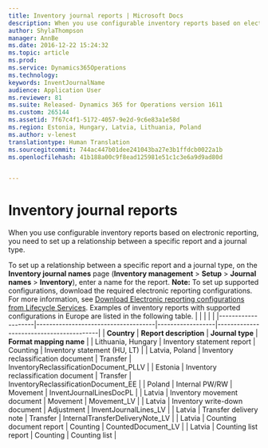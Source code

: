 ```yaml
---
title: Inventory journal reports | Microsoft Docs
description: When you use configurable inventory reports based on electronic reporting, you need to set up a relationship between a specific report and a journal type.
author: ShylaThompson
manager: AnnBe
ms.date: 2016-12-22 15:24:32
ms.topic: article
ms.prod: 
ms.service: Dynamics365Operations
ms.technology: 
keywords: InventJournalName
audience: Application User
ms.reviewer: 81
ms.suite: Released- Dynamics 365 for Operations version 1611
ms.custom: 265144
ms.assetid: 7f67c4f1-5172-4057-9e2d-9c6e83a1e58d
ms.region: Estonia, Hungary, Latvia, Lithuania, Poland
ms.author: v-lenest
translationtype: Human Translation
ms.sourcegitcommit: 744ac447b01dee241043ba27e3b1ffdcb0022a1b
ms.openlocfilehash: 41b188a00c9f8ead125981e51c1c3e6a9d9ad80d


---
```


# <a name="inventory-journal-reports"></a>Inventory journal reports

When you use configurable inventory reports based on electronic reporting, you need to set up a relationship between a specific report and a journal type.

To set up a relationship between a specific report and a journal type, on the **Inventory journal names** page (**Inventory management** &gt; **Setup** &gt; **Journal names** &gt; **Inventory**), enter a name for the report. **Note:** To set up supported configurations, download the required electronic reporting configurations. For more information, see [Download Electronic reporting configurations from Lifecycle Services](https://docs.microsoft.com/en-us/dynamics365/operations/dev-itpro/analytics-bi-reporting/download-electronic-reporting-er-configuration-from-lifecycle-services). Examples of inventory reports with supported configurations in Europe are listed in the following table.
|                    |                                     |                  |                                         |
|--------------------|-------------------------------------|------------------|-----------------------------------------|
| **Country**        | **Report description**              | **Journal type** | **Format mapping name**                 |
| Lithuania, Hungary | Inventory statement report          | Counting         | Inventory statement (HU, LT)            |
| Latvia, Poland     | Inventory reclassification document | Transfer         | InventoryReclassificationDocument\_PLLV |
| Estonia            | Inventory reclassification document | Transfer         | InventoryReclassificationDocument\_EE   |
| Poland             | Internal PW/RW                      | Movement         | InventJournalLinesDocPL                 |
| Latvia             | Inventory movement document         | Movement         | Movement\_LV                            |
| Latvia             | Inventory write-down document       | Adjustment       | InventJournalLines\_LV                  |
| Latvia             | Transfer delivery note              | Transfer         | InternalTransferDeliveryNote\_LV        |
| Latvia             | Counting document report            | Counting         | CountedDocument\_LV                     |
| Latvia             | Counting list report                | Counting         | Counting list                           |






<!--HONumber=Feb17_HO3-->


